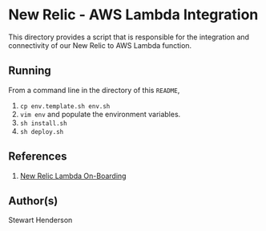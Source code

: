 # New Relic - AWS Lambda Integration

This directory provides a script that is responsible for the integration and connectivity of our New Relic to AWS Lambda function.

## Running

From a command line in the directory of this `README`,

1. `cp env.template.sh env.sh`
2. `vim env` and populate the environment variables.
3. `sh install.sh`
4. `sh deploy.sh`

## References

1. [New Relic Lambda On-Boarding](https://github.com/newrelic/nr-lambda-onboarding)

## Author(s)

Stewart Henderson
